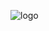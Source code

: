![logo](https://github.com/KawsarAhmad43/Webex/assets/54704888/9e06e337-fbc3-46c8-b85d-8c8377d2e933)
